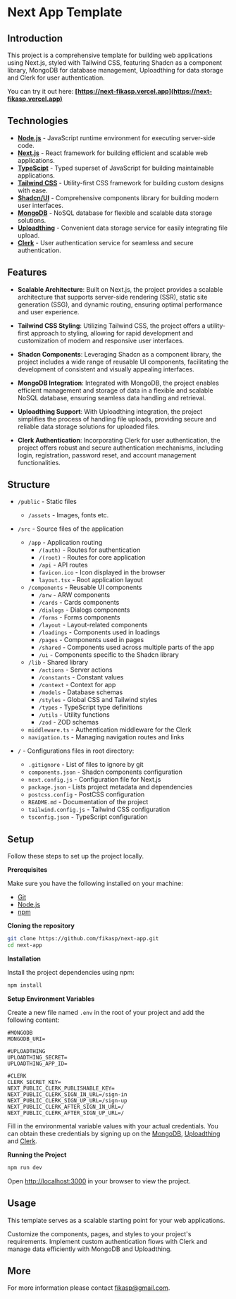 # Next App Template

## Introduction

This project is a comprehensive template for building web applications using Next.js, styled with Tailwind CSS, featuring Shadcn as a component library, MongoDB for database management, Uploadthing for data storage and Clerk for user authentication.

You can try it out here: **[https://next-fikasp.vercel.app](https://next-fikasp.vercel.app)**

## Technologies

- **[Node.js](https://nodejs.org/en/docs/)** - JavaScript runtime environment for executing server-side code.
- **[Next.js](https://nextjs.org/docs)** - React framework for building efficient and scalable web applications.
- **[TypeScipt](https://www.typescriptlang.org/docs/)** - Typed superset of JavaScript for building maintainable applications.
- **[Tailwind CSS](https://tailwindcss.com/docs)** - Utility-first CSS framework for building custom designs with ease.
- **[Shadcn/UI](https://ui.shadcn.com/docs)** - Comprehensive components library for building modern user interfaces.
- **[MongoDB](https://docs.mongodb.com/)** - NoSQL database for flexible and scalable data storage solutions.
- **[Uploadthing](https://docs.uploadthing.com/)** - Convenient data storage service for easily integrating file upload.
- **[Clerk](https://clerk.com/docs)** - User authentication service for seamless and secure authentication.

## Features

- **Scalable Architecture**: Built on Next.js, the project provides a scalable architecture that supports server-side rendering (SSR), static site generation (SSG), and dynamic routing, ensuring optimal performance and user experience.

- **Tailwind CSS Styling**: Utilizing Tailwind CSS, the project offers a utility-first approach to styling, allowing for rapid development and customization of modern and responsive user interfaces.

- **Shadcn Components**: Leveraging Shadcn as a component library, the project includes a wide range of reusable UI components, facilitating the development of consistent and visually appealing interfaces.

- **MongoDB Integration**: Integrated with MongoDB, the project enables efficient management and storage of data in a flexible and scalable NoSQL database, ensuring seamless data handling and retrieval.

- **Uploadthing Support**: With Uploadthing integration, the project simplifies the process of handling file uploads, providing secure and reliable data storage solutions for uploaded files.

- **Clerk Authentication**: Incorporating Clerk for user authentication, the project offers robust and secure authentication mechanisms, including login, registration, password reset, and account management functionalities.

## Structure

- `/public` - Static files
  - `/assets` - Images, fonts etc.
- `/src` - Source files of the application

  - `/app` - Application routing
    - `/(auth)` - Routes for authentication
    - `/(root)` - Routes for core application
    - `/api` - API routes
    - `favicon.ico` - Icon displayed in the browser
    - `layout.tsx` - Root application layout
  - `/components` - Reusable UI components
    - `/arw` - ARW components
    - `/cards` - Cards components
    - `/dialogs` - Dialogs components
    - `/forms` - Forms components
    - `/layout` - Layout-related components
    - `/loadings` - Components used in loadings
    - `/pages` - Components used in pages
    - `/shared` - Components used across multiple parts of the app
    - `/ui` - Components specific to the Shadcn library
  - `/lib` - Shared library
    - `/actions` - Server actions
    - `/constants` - Constant values
    - `/context` - Context for app
    - `/models` - Database schemas
    - `/styles` - Global CSS and Tailwind styles
    - `/types` - TypeScript type definitions
    - `/utils` - Utility functions
    - `/zod` - ZOD schemas
  - `middleware.ts` - Authentication middleware for the Clerk
  - `navigation.ts` - Managing navigation routes and links

- `/` - Configurations files in root directory:

  - `.gitignore` - List of files to ignore by git
  - `components.json` - Shadcn components configuration
  - `next.config.js` - Configuration file for Next.js
  - `package.json` - Lists project metadata and dependencies
  - `postcss.config` - PostCSS configuration
  - `README.md` - Documentation of the project
  - `tailwind.config.js` - Tailwind CSS configuration
  - `tsconfig.json` - TypeScript configuration

## Setup

Follow these steps to set up the project locally.

**Prerequisites**

Make sure you have the following installed on your machine:

- [Git](https://git-scm.com/)
- [Node.js](https://nodejs.org/en)
- [npm](https://www.npmjs.com/)

**Cloning the repository**

```bash
git clone https://github.com/fikasp/next-app.git
cd next-app
```

**Installation**

Install the project dependencies using npm:

```bash
npm install
```

**Setup Environment Variables**

Create a new file named `.env` in the root of your project and add the following content:

```env
#MONGODB
MONGODB_URI=

#UPLOADTHING
UPLOADTHING_SECRET=
UPLOADTHING_APP_ID=

#CLERK
CLERK_SECRET_KEY=
NEXT_PUBLIC_CLERK_PUBLISHABLE_KEY=
NEXT_PUBLIC_CLERK_SIGN_IN_URL=/sign-in
NEXT_PUBLIC_CLERK_SIGN_UP_URL=/sign-up
NEXT_PUBLIC_CLERK_AFTER_SIGN_IN_URL=/
NEXT_PUBLIC_CLERK_AFTER_SIGN_UP_URL=/
```

Fill in the environmental variable values with your actual credentials.
You can obtain these credentials by signing up on the [MongoDB](https://www.mongodb.com/), [Uploadthing](https://uploadthing.com) and [Clerk](https://clerk.com/).

**Running the Project**

```bash
npm run dev
```

Open [http://localhost:3000](http://localhost:3000) in your browser to view the project.

## Usage

This template serves as a scalable starting point for your web applications.

Customize the components, pages, and styles to your project's requirements. Implement custom authentication flows with Clerk and manage data efficiently with MongoDB and Uploadthing.

## More

For more information please contact [fikasp@gmail.com](mailto:fikasp@gmail.com).
